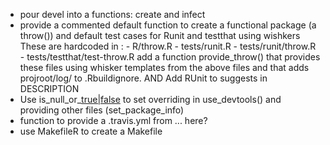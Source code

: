 - pour devel into a functions: create and infect
- provide a commented default function to create a functional package (a
  throw()) and default test cases for Runit and testthat using wishkers
  These are hardcoded in : 
      - R/throw.R
      - tests/runit.R
      - tests/runit/throw.R
      - tests/testthat/test-throw.R
  add a function provide\_throw() that provides these files using whisker
  templates from the above files and that adds projroot/log/ to .Rbuildignore.
  AND Add RUnit to suggests in DESCRIPTION
- Use is\_null\_or\_[true|false]() to set overriding in use\_devtools() and
  providing other files (set\_package\_info)
- function to provide a .travis.yml from ... here?
- use MakefileR to create a Makefile
